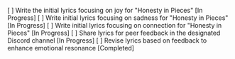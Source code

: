 [ ] Write the initial lyrics focusing on joy for "Honesty in Pieces" [In Progress]
[ ] Write initial lyrics focusing on sadness for "Honesty in Pieces" [In Progress]
[ ] Write initial lyrics focusing on connection for "Honesty in Pieces" [In Progress]
[ ] Share lyrics for peer feedback in the designated Discord channel [In Progress]
[ ] Revise lyrics based on feedback to enhance emotional resonance [Completed]